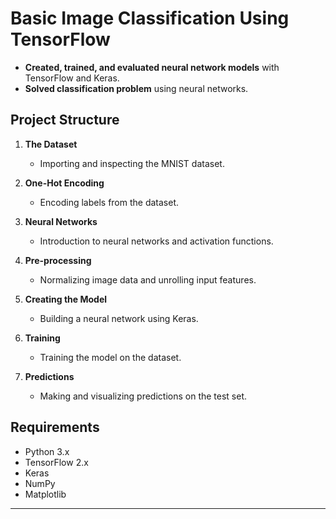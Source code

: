 # Basic Image Classification Using TensorFlow

- **Created, trained, and evaluated neural network models** with TensorFlow and Keras.
- **Solved classification problem** using neural networks.

## Project Structure

 
1. **The Dataset**  
   - Importing and inspecting the MNIST dataset.
   
2. **One-Hot Encoding**  
   - Encoding labels from the dataset.

3. **Neural Networks**  
   - Introduction to neural networks and activation functions.

4. **Pre-processing**  
   - Normalizing image data and unrolling input features.

5. **Creating the Model**  
   - Building a neural network using Keras.
   
6. **Training**  
   - Training the model on the dataset.

7. **Predictions**  
   - Making and visualizing predictions on the test set.

## Requirements

- Python 3.x
- TensorFlow 2.x
- Keras
- NumPy
- Matplotlib

---


